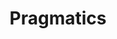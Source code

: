 ---
types: "word"

title: "Pragmatics"

categories: ['']

tags: ['Pragmatics']

arabic: ['التداولية', 'تأويل']

publishers: ['خوارزميات الذكاء الاصطناعي في تحليل النص العربي']

types: "word"

slug: ""
---